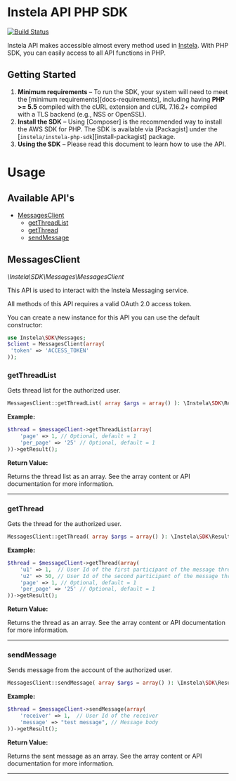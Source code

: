 # Instela API PHP SDK

[![Build Status](https://travis-ci.org/instela/instela-php-sdk.svg)](https://travis-ci.org/instela/instela-php-sdk)

Instela API makes accessible almost every method used in [Instela](https://www.instela.com). With PHP SDK, you can easily access to all API functions in PHP.
 
## Getting Started

1. **Minimum requirements** – To run the SDK, your system will need to meet the
   [minimum requirements][docs-requirements], including having **PHP >= 5.5**
   compiled with the cURL extension and cURL 7.16.2+ compiled with a TLS
   backend (e.g., NSS or OpenSSL).
1. **Install the SDK** – Using [Composer] is the recommended way to install the
   AWS SDK for PHP. The SDK is available via [Packagist] under the
   [`instela/instela-php-sdk`][install-packagist] package.
1. **Using the SDK** – Please read this document to learn how to use the API.
  

# Usage

## Available API's

* [MessagesClient](#messagesclient)
    * [getThreadList](#getthreadlist)
    * [getThread](#getthread)
    * [sendMessage](#sendmessage)

## MessagesClient
*\Instela\SDK\Messages\MessagesClient*


This API is used to interact with the Instela Messaging service.

All methods of this API requires a valid OAuth 2.0 access token.

You can create a new instance for this API you can use the default constructor:

```php
use Instela\SDK\Messages;
$client = MessagesClient(array(
 'token' => 'ACCESS_TOKEN'
));
```



### getThreadList

Gets thread list for the authorized user.

```php
MessagesClient::getThreadList( array $args = array() ): \Instela\SDK\Result
```

**Example:**

```php
$thread = $messageClient->getThreadList(array(
    'page' => 1, // Optional, default = 1
    'per_page' => '25' // Optional, default = 1
))->getResult();

```


**Return Value:**

Returns the thread list as an array. See the array content or API documentation for more information.


---

### getThread

Gets the thread for the authorized user.

```php
MessagesClient::getThread( array $args = array() ): \Instela\SDK\Result
```

**Example:**

```php
$thread = $messageClient->getThread(array(
    'u1' => 1,  // User Id of the first participant of the message thread
    'u2' => 50, // User Id of the second participant of the message thread
    'page' => 1, // Optional, default = 1
    'per_page' => '25' // Optional, default = 1
))->getResult();
```


**Return Value:**

Returns the thread as an array. See the array content or API documentation for more information.


---

### sendMessage

Sends message from the account of the authorized user.

```php
MessagesClient::sendMessage( array $args = array() ): \Instela\SDK\Result
```

**Example:**

```php
$thread = $messageClient->sendMessage(array(
    'receiver' => 1,  // User Id of the receiver
    'message' => "test message", // Message body
))->getResult();
```


**Return Value:**

Returns the sent message as an array. See the array content or API documentation for more information.


---
